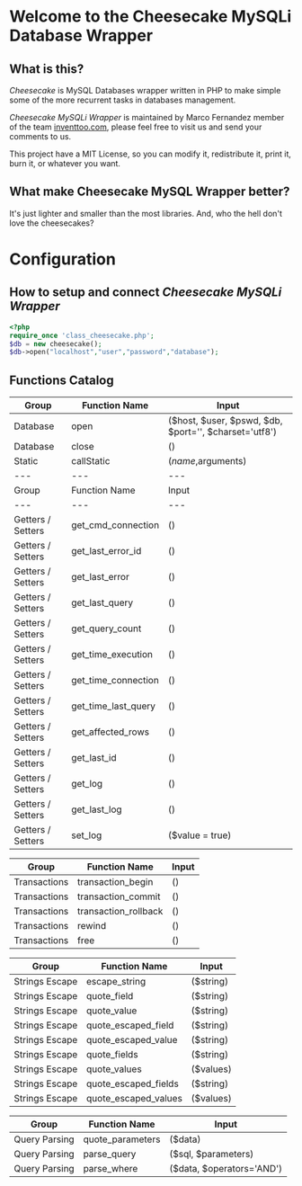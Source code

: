 # Welcome to the Cheesecake MySQLi Database Wrapper 

## What is this?
*Cheesecake* is MySQL Databases wrapper written in PHP to make simple some of the more recurrent tasks in databases management.

*Cheesecake MySQLi Wrapper* is maintained by Marco Fernandez member of the team [inventtoo.com](http://inventtoo.com), please feel free to visit us and send your comments to us.

This project have a MIT License, so you can modify it, redistribute it, print it, burn it, or whatever you want.

## What make Cheesecake MySQL Wrapper better?
It's just lighter and smaller than the most libraries. And, who the hell don't love the cheesecakes?

# Configuration

## How to setup and connect *Cheesecake MySQLi Wrapper*

```php
<?php
require_once 'class_cheesecake.php';
$db = new cheesecake();
$db->open("localhost","user","password","database");
```
## Functions Catalog

|Group|Function Name|Input|
| --- | --- | --- |
|Database           |open                 |($host, $user, $pswd, $db, $port='', $charset='utf8')|
|Database           |close                |()|
|Static             |callStatic           |($name,$arguments)|
| --- | --- | --- |
|Group|Function Name|Input|
| --- | --- | --- |
|Getters / Setters  |get_cmd_connection   |()|
|Getters / Setters  |get_last_error_id    |()|
|Getters / Setters  |get_last_error       |()|
|Getters / Setters  |get_last_query       |()|
|Getters / Setters  |get_query_count      |()|
|Getters / Setters  |get_time_execution   |()|
|Getters / Setters  |get_time_connection  |()|
|Getters / Setters  |get_time_last_query  |()|
|Getters / Setters  |get_affected_rows    |()|
|Getters / Setters  |get_last_id          |()|
|Getters / Setters  |get_log              |()|
|Getters / Setters  |get_last_log         |()|
|Getters / Setters  |set_log              |($value = true)|

|Group|Function Name|Input|
| --- | --- | --- |
|Transactions       |transaction_begin    |()|
|Transactions       |transaction_commit   |()|
|Transactions       |transaction_rollback |()|
|Transactions       |rewind               |()|
|Transactions       |free                 |()|

|Group|Function Name|Input|
| --- | --- | --- |
|Strings Escape     |escape_string        |($string)|
|Strings Escape     |quote_field          |($string)|
|Strings Escape     |quote_value          |($string)|
|Strings Escape     |quote_escaped_field  |($string)|
|Strings Escape     |quote_escaped_value  |($string)|
|Strings Escape     |quote_fields         |($string)|
|Strings Escape     |quote_values         |($values)|
|Strings Escape     |quote_escaped_fields |($string)|
|Strings Escape     |quote_escaped_values |($values)|

|Group|Function Name|Input|
| --- | --- | --- |
|Query Parsing      |quote_parameters     |($data)|
|Query Parsing      |parse_query          |($sql, $parameters)|
|Query Parsing      |parse_where          |($data, $operators='AND')|

